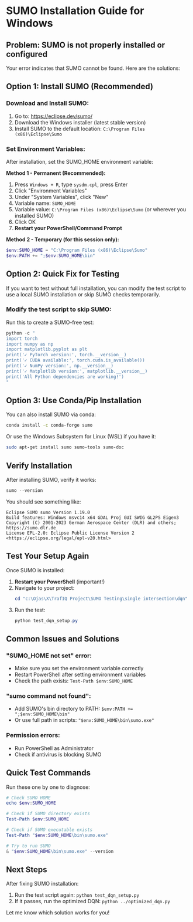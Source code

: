 # SUMO Installation Guide for Windows

## Problem: SUMO is not properly installed or configured

Your error indicates that SUMO cannot be found. Here are the solutions:

## Option 1: Install SUMO (Recommended)

### Download and Install SUMO:
1. Go to: https://eclipse.dev/sumo/
2. Download the Windows installer (latest stable version)
3. Install SUMO to the default location: `C:\Program Files (x86)\Eclipse\Sumo`

### Set Environment Variables:
After installation, set the SUMO_HOME environment variable:

**Method 1 - Permanent (Recommended):**
1. Press `Windows + R`, type `sysdm.cpl`, press Enter
2. Click "Environment Variables"
3. Under "System Variables", click "New"
4. Variable name: `SUMO_HOME`
5. Variable value: `C:\Program Files (x86)\Eclipse\Sumo` (or wherever you installed SUMO)
6. Click OK
7. **Restart your PowerShell/Command Prompt**

**Method 2 - Temporary (for this session only):**
```powershell
$env:SUMO_HOME = "C:\Program Files (x86)\Eclipse\Sumo"
$env:PATH += ";$env:SUMO_HOME\bin"
```

## Option 2: Quick Fix for Testing

If you want to test without full installation, you can modify the test script to use a local SUMO installation or skip SUMO checks temporarily.

### Modify the test script to skip SUMO:
Run this to create a SUMO-free test:
```powershell
python -c "
import torch
import numpy as np
import matplotlib.pyplot as plt
print('✓ PyTorch version:', torch.__version__)
print('✓ CUDA available:', torch.cuda.is_available())
print('✓ NumPy version:', np.__version__)
print('✓ Matplotlib version:', matplotlib.__version__)
print('All Python dependencies are working!')
"
```

## Option 3: Use Conda/Pip Installation

You can also install SUMO via conda:
```bash
conda install -c conda-forge sumo
```

Or use the Windows Subsystem for Linux (WSL) if you have it:
```bash
sudo apt-get install sumo sumo-tools sumo-doc
```

## Verify Installation

After installing SUMO, verify it works:
```powershell
sumo --version
```

You should see something like:
```
Eclipse SUMO sumo Version 1.19.0
Build features: Windows msvc14 x64 GDAL Proj GUI SWIG GL2PS Eigen3
Copyright (C) 2001-2023 German Aerospace Center (DLR) and others; https://sumo.dlr.de
License EPL-2.0: Eclipse Public License Version 2 <https://eclipse.org/legal/epl-v20.html>
```

## Test Your Setup Again

Once SUMO is installed:
1. **Restart your PowerShell** (important!)
2. Navigate to your project:
   ```powershell
   cd "c:\Ojas\X\TrafIQ Project\SUMO Testing\single intersection\dqn"
   ```
3. Run the test:
   ```powershell
   python test_dqn_setup.py
   ```

## Common Issues and Solutions

### "SUMO_HOME not set" error:
- Make sure you set the environment variable correctly
- Restart PowerShell after setting environment variables
- Check the path exists: `Test-Path $env:SUMO_HOME`

### "sumo command not found":
- Add SUMO's bin directory to PATH: `$env:PATH += ";$env:SUMO_HOME\bin"`
- Or use full path in scripts: `"$env:SUMO_HOME\bin\sumo.exe"`

### Permission errors:
- Run PowerShell as Administrator
- Check if antivirus is blocking SUMO

## Quick Test Commands

Run these one by one to diagnose:

```powershell
# Check SUMO_HOME
echo $env:SUMO_HOME

# Check if SUMO directory exists
Test-Path $env:SUMO_HOME

# Check if SUMO executable exists
Test-Path "$env:SUMO_HOME\bin\sumo.exe"

# Try to run SUMO
& "$env:SUMO_HOME\bin\sumo.exe" --version
```

## Next Steps

After fixing SUMO installation:
1. Run the test script again: `python test_dqn_setup.py`
2. If it passes, run the optimized DQN: `python ../optimized_dqn.py`

Let me know which solution works for you!